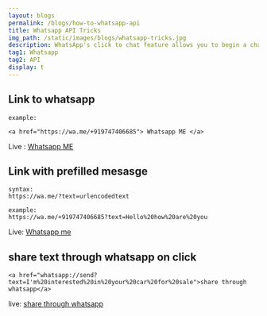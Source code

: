 ```yaml
---
layout: blogs
permalink: /blogs/how-to-whatsapp-api
title: Whatsapp API Tricks
img_path: /static/images/blogs/whatsapp-tricks.jpg
description: WhatsApp's click to chat feature allows you to begin a chat with someone without having their phone number saved in your phone's address book.
tag1: Whatsapp
tag2: API
display: t
---
```


## Link to whatsapp

```
example:

<a href="https://wa.me/+919747406685"> Whatsapp ME </a>
```

Live : <a href="https://wa.me/+919747406685">Whatsapp ME</a>

## Link with prefilled mesasge



```
syntax:
https://wa.me/?text=urlencodedtext

example:
https://wa.me/+919747406685?text=Hello%20how%20are%20you
```
Live: <a href="https://wa.me/+919747406685?text=Hello%20how%20are%20you">Whatsapp me</a>

## share text through whatsapp on click

```
<a href="whatsapp://send?text=I'm%20interested%20in%20your%20car%20for%20sale">share through whatsapp</a>
```
live: <a href="whatsapp://send?text=I'm%20interested%20in%20your%20car%20for%20sale">share through whatsapp</a>